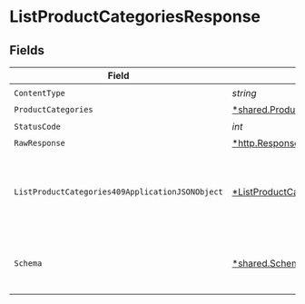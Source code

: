 # ListProductCategoriesResponse


## Fields

| Field                                                                                                          | Type                                                                                                           | Required                                                                                                       | Description                                                                                                    |
| -------------------------------------------------------------------------------------------------------------- | -------------------------------------------------------------------------------------------------------------- | -------------------------------------------------------------------------------------------------------------- | -------------------------------------------------------------------------------------------------------------- |
| `ContentType`                                                                                                  | *string*                                                                                                       | :heavy_check_mark:                                                                                             | N/A                                                                                                            |
| `ProductCategories`                                                                                            | [*shared.ProductCategories](../../models/shared/productcategories.md)                                          | :heavy_minus_sign:                                                                                             | OK                                                                                                             |
| `StatusCode`                                                                                                   | *int*                                                                                                          | :heavy_check_mark:                                                                                             | N/A                                                                                                            |
| `RawResponse`                                                                                                  | [*http.Response](https://pkg.go.dev/net/http#Response)                                                         | :heavy_minus_sign:                                                                                             | N/A                                                                                                            |
| `ListProductCategories409ApplicationJSONObject`                                                                | [*ListProductCategories409ApplicationJSON](../../models/operations/listproductcategories409applicationjson.md) | :heavy_minus_sign:                                                                                             | The data type's dataset has not been requested or is still syncing.                                            |
| `Schema`                                                                                                       | [*shared.Schema](../../models/shared/schema.md)                                                                | :heavy_minus_sign:                                                                                             | Your `query` parameter was not correctly formed                                                                |
